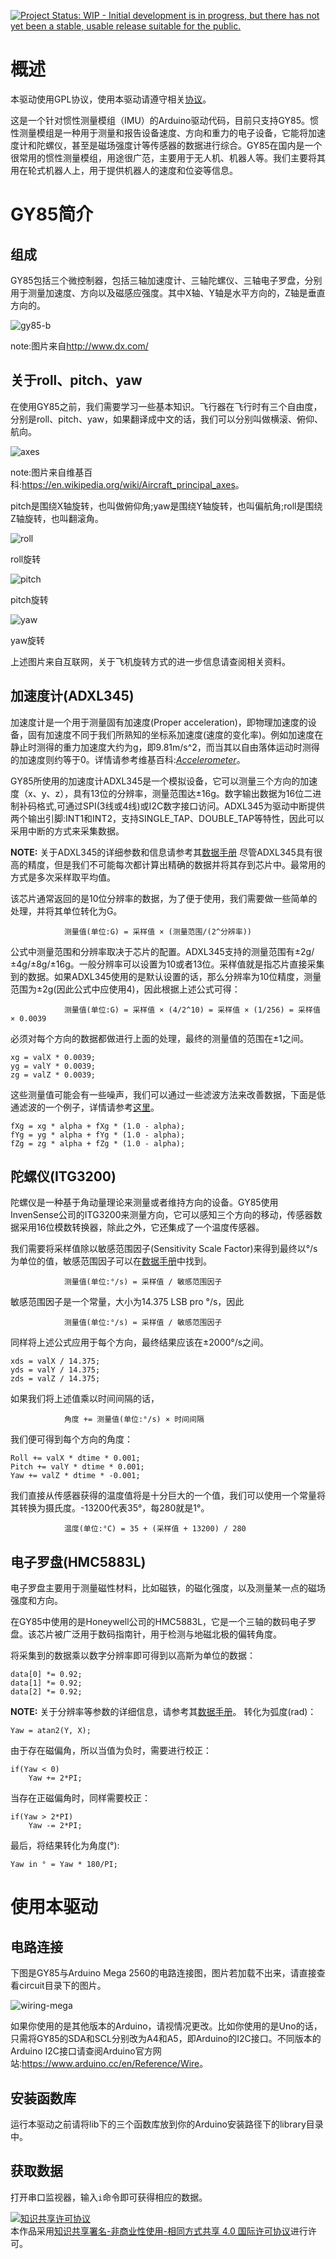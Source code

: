 [![Project Status: WIP - Initial development is in progress, but there has not yet been a stable, usable release suitable for the public.](http://www.repostatus.org/badges/latest/wip.svg)](http://www.repostatus.org/#wip)

# 概述

本驱动使用GPL协议，使用本驱动请遵守相关[协议](https://github.com/Saturn-robot/GY85_driver/blob/master/LICENSE)。

这是一个针对惯性测量模组（IMU）的Arduino驱动代码，目前只支持GY85。惯性测量模组是一种用于测量和报告设备速度、方向和重力的电子设备，它能将加速度计和陀螺仪，甚至是磁场强度计等传感器的数据进行综合。GY85在国内是一个很常用的惯性测量模组，用途很广范，主要用于无人机、机器人等。我们主要将其用在轮式机器人上，用于提供机器人的速度和位姿等信息。

# GY85简介

## 组成

GY85包括三个微控制器，包括三轴加速度计、三轴陀螺仪、三轴电子罗盘，分别用于测量加速度、方向以及磁感应强度。其中X轴、Y轴是水平方向的，Z轴是垂直方向的。

![gy85-b](http://img.dxcdn.com/productimages/sku_148436_1_small.jpg)

note:图片来自<http://www.dx.com/>

## 关于roll、pitch、yaw

在使用GY85之前，我们需要学习一些基本知识。飞行器在飞行时有三个自由度，分别是roll、pitch、yaw，如果翻译成中文的话，我们可以分别叫做横滚、俯仰、航向。

![axes](https://upload.wikimedia.org/wikipedia/commons/thumb/5/54/Flight_dynamics_with_text.png/200px-Flight_dynamics_with_text.png)

note:图片来自维基百科:<https://en.wikipedia.org/wiki/Aircraft_principal_axes>。

pitch是围绕X轴旋转，也叫做俯仰角;yaw是围绕Y轴旋转，也叫偏航角;roll是围绕Z轴旋转，也叫翻滚角。

![roll](http://p1.bpimg.com/567571/d450d5fb4a092f72.gif)

roll旋转

![pitch](http://p1.bqimg.com/567571/a92926dde729cecf.gif)

pitch旋转

![yaw](http://p1.bpimg.com/567571/a1b95614beeb9669.gif)

yaw旋转

上述图片来自互联网，关于飞机旋转方式的进一步信息请查阅相关资料。

## 加速度计(ADXL345)

加速度计是一个用于测量固有加速度(Proper acceleration)，即物理加速度的设备，固有加速度不同于我们所熟知的坐标系加速度(速度的变化率)。例如加速度在静止时测得的重力加速度大约为g，即9.81m/s^2，而当其以自由落体运动时测得的加速度则约等于0。详情请参考维基百科:*[Accelerometer](http://en.wikipedia.org/wiki/Accelerometer)*。

GY85所使用的加速度计ADXL345是一个模拟设备，它可以测量三个方向的加速度（x、y、z），具有13位的分辨率，测量范围达±16g。数字输出数据为16位二进制补码格式,可通过SPI(3线或4线)或I2C数字接口访问。ADXL345为驱动中断提供两个输出引脚:INT1和INT2，支持SINGLE_TAP、DOUBLE_TAP等特性，因此可以采用中断的方式来采集数据。

**NOTE:** 关于ADXL345的详细参数和信息请参考其[数据手册](http://www.analog.com/media/cn/technical-documentation/data-sheets/ADXL345_cn.pdf)
尽管ADXL345具有很高的精度，但是我们不可能每次都计算出精确的数据并将其存到芯片中。最常用的方式是多次采样取平均值。

该芯片通常返回的是10位分辨率的数据，为了便于使用，我们需要做一些简单的处理，并将其单位转化为G。

				测量值(单位:G) = 采样值 × (测量范围/(2^分辨率))

公式中测量范围和分辨率取决于芯片的配置。ADXL345支持的测量范围有±2g/±4g/±8g/±16g。一般分辨率可以设置为10或者13位。采样值就是指芯片直接采集到的数据。如果ADXL345使用的是默认设置的话，那么分辨率为10位精度，测量范围为±2g(因此公式中应使用4)，因此根据上述公式可得：

				测量值(单位:G) = 采样值 × (4/2^10) = 采样值 × (1/256) = 采样值 × 0.0039

必须对每个方向的数据都做进行上面的处理，最终的测量值的范围在±1之间。

```
xg = valX * 0.0039;
yg = valY * 0.0039;
zg = valZ * 0.0039;
```

这些测量值可能会有一些噪声，我们可以通过一些滤波方法来改善数据，下面是低通滤波的一个例子，详情请参考[这里](http://theccontinuum.com/2012/09/24/arduino-imu-pitch-roll-from-accelerometer/)。

```
fXg = xg * alpha + fXg * (1.0 - alpha);
fYg = yg * alpha + fYg * (1.0 - alpha);
fZg = zg * alpha + fZg * (1.0 - alpha);
```

## 陀螺仪(ITG3200)

陀螺仪是一种基于角动量理论来测量或者维持方向的设备。GY85使用InvenSense公司的ITG3200来测量方向，它可以感知三个方向的移动，传感器数据采用16位模数转换器，除此之外，它还集成了一个温度传感器。

我们需要将采样值除以敏感范围因子(Sensitivity Scale Factor)来得到最终以°/s为单位的值，敏感范围因子可以在[数据手册](https://www.sparkfun.com/datasheets/Sensors/Gyro/PS-ITG-3200-00-01.4.pdf)中找到。

				测量值(单位:°/s) = 采样值 / 敏感范围因子

敏感范围因子是一个常量，大小为14.375 LSB pro °/s，因此

				测量值(单位:°/s) = 采样值 / 敏感范围因子

同样将上述公式应用于每个方向，最终结果应该在±2000°/s之间。

```
xds = valX / 14.375;
yds = valY / 14.375;
zds = valZ / 14.375;
```

如果我们将上述值乘以时间间隔的话，

				角度 += 测量值(单位:°/s) × 时间间隔

我们便可得到每个方向的角度：

```
Roll += valX * dtime * 0.001;
Pitch += valY * dtime * 0.001;
Yaw += valZ * dtime * -0.001;
```

我们直接从传感器获得的温度值将是十分巨大的一个值，我们可以使用一个常量将其转换为摄氏度。-13200代表35°，每280就是1°。

				温度(单位:°C) = 35 + (采样值 + 13200) / 280

## 电子罗盘(HMC5883L)

电子罗盘主要用于测量磁性材料，比如磁铁，的磁化强度，以及测量某一点的磁场强度和方向。

在GY85中使用的是Honeywell公司的HMC5883L，它是一个三轴的数码电子罗盘。该芯片被广泛用于数码指南针，用于检测与地磁北极的偏转角度。

将采集到的数据乘以数字分辨率即可得到以高斯为单位的数据：

```
data[0] *= 0.92;
data[1] *= 0.92;
data[2] *= 0.92;
```

**NOTE:** 关于分辨率等参数的详细信息，请参考其[数据手册](http://210.27.82.7/cache/7/03/cloudfront.net/6181d2fb87c03344fcb19a03acc68c69/HMC5883L-FDS.pdf)。
转化为弧度(rad)：

```
Yaw = atan2(Y, X);
```
由于存在磁偏角，所以当值为负时，需要进行校正：

```
if(Yaw < 0)
    Yaw += 2*PI;
```
当存在正磁偏角时，同样需要校正：

```
if(Yaw > 2*PI)
    Yaw -= 2*PI;
```
最后，将结果转化为角度(°):

```
Yaw in ° = Yaw * 180/PI;
```

# 使用本驱动

## 电路连接

下图是GY85与Arduino Mega 2560的电路连接图，图片若加载不出来，请直接查看circuit目录下的图片。

![wiring-mega](https://github.com/Saturn-robot/GY85_driver/blob/master/circuit/wiring-mega2560.jpg)

如果你使用的是其他版本的Arduino，请视情况更改。比如你使用的是Uno的话，只需将GY85的SDA和SCL分别改为A4和A5，即Arduino的I2C接口。不同版本的Arduino I2C接口请查阅Arduino官方网站:<https://www.arduino.cc/en/Reference/Wire>。

## 安装函数库

运行本驱动之前请将lib下的三个函数库放到你的Arduino安装路径下的library目录中。

## 获取数据

打开串口监视器，输入`i`命令即可获得相应的数据。


<a rel="license" href="http://creativecommons.org/licenses/by-nc-sa/4.0/"><img alt="知识共享许可协议" style="border-width:0" src="https://i.creativecommons.org/l/by-nc-sa/4.0/88x31.png" /></a><br />本作品采用<a rel="license" href="http://creativecommons.org/licenses/by-nc-sa/4.0/">知识共享署名-非商业性使用-相同方式共享 4.0 国际许可协议</a>进行许可。
